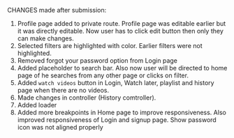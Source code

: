 CHANGES made after submission:

1. Profile page added to private route. Profile page was editable earlier but it was directly editable. Now user has to click edit button then only they can make changes.
2. Selected filters are highlighted with color. Earlier filters were not highlighted.
3. Removed forgot your password option from Login page
4. Added placeholder to search bar. Also now user will be directed to home page of he searches from any other page or clicks on filter.
5. Added `watch videos` button in Login, Watch later, playlist and history page when there are no videos.
6. Made changes in controller (History comtroller).
7. Added loader
8. Added more breakpoints in Home page to improve responsiveness. Also improved responsiveness of Login and signup page. Show password icon was not aligned properly
